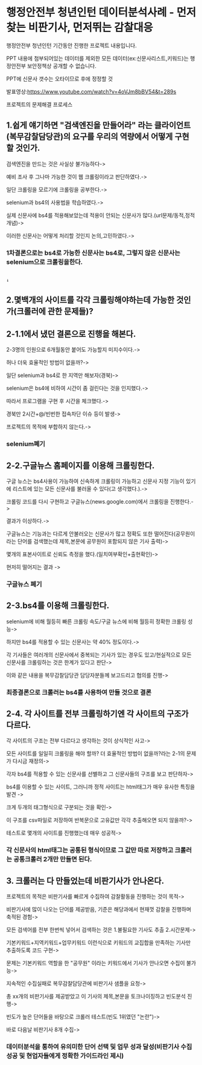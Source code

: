 # 행정안전부 청년인턴 데이터분석사례 - 먼저찾는 비판기사, 먼저뛰는 감찰대응

행정안전부 청년인턴 기간동안 진행한 프로젝트 내용입니다.

PPT 내용에 첨부되어있는 데이터를 제외한 모든 데이터(ex:신문사리스트,키워드)는 행정안전부 보안정책상 공개할 수 없습니다.

PPT에 신문사 갯수는 오타이므로 후에 정정할 것

발표영상:https://www.youtube.com/watch?v=4oVJm8bBV54&t=289s


프로젝트의 문제해결 프로세스
## 1.쉽게 얘기하면 "검색엔진을 만들어라" 라는 클라이언트(복무감찰담당관)의 요구를 우리의 역량에서 어떻게 구현할 것인가.

검색엔진을 만드는 것은 사실상 불가능하다->

예비 조사 후 그나마 가능한 것이 웹 크롤링이라고 판단하였다.->

일단 크롤링을 모르기에 크롤링을 공부한다.->

selenium과 bs4의 사용법을 학습하였다.->

실제 신문사에 bs4를 적용해보았는데 적용이 안되는 신문사가 많다.(url문제/동적,정적개념)->

이러한 신문사는 어떻게 처리할 것인지 논의,고민하였다.->

### 1차결론으로는 bs4로 가능한 신문사는 bs4로, 그렇지 않은 신문사는 selenium으로 크롤링을한다.

                                                                                                        ↓

## 2.몇백개의 사이트를 각각 크롤링해야하는데 가능한 것인가(크롤러에 관한 문제들)?
## 2-1.1에서 냈던 결론으로 진행을 해본다.

2-3명의 인원으로 6개월동안 붙어도 가능할지 미지수이다.->

허나 더욱 효율적인 방법이 없을까?->

일단 selenium과 bs4로 한 지역만 해보자(경북)->

selenium은 bs4에 비하여 시간이 좀 걸린다는 것을 인지했다.->

따라서 프로그램을 구현 후 시간을 체크했다.->

경북만 2시간+@/빈번한 접속차단 이슈 등이 발생->

프로젝트의 목적에 부합하지 않는다.->

### selenium폐기


## 2-2.구글뉴스 홈페이지를 이용해 크롤링한다.

구글 뉴스는 bs4사용이 가능하여 신속하게 크롤링이 가능하고 신문사 지정 기능이 있기에 리스트에 있는 모든 신문사를 불러올 수 있다(고 생각했다.).->

크롤링 코드를 다시 구현하고 구글뉴스(news.google.com)에서 크롤링을 진행한다.->

결과가 이상하다.->

구글뉴스는 기능과는 다르게 안불러오는 신문사가 많고 정확도 또한 떨어진다(공무원이라는 단어를 검색했는데 제목,본문에 공무원이 포함되지 않은 기사 출력)->

몇개의 표본사이트로 신뢰도 측정을 했다.(일치여부확인+출현확인)->

현저히 떨어지는 결과 ->

### 구글뉴스 폐기

## 2-3.bs4를 이용해 크롤링한다.

selenium에 비해 월등히 빠른 크롤링 속도/구글 뉴스에 비해 월등히 정확한 크롤링 성능->

하지만 bs4를 적용할 수 있는 신문사는 약 40% 정도이다.->

각 기사들은 여러개의 신문사에서 중복되는 기사가 있는 경우도 있고/현실적으로 모든 신문사를 크롤링하는 것은 한계가 있다고 판단->

이와 같은 내용을 복무감찰담당관 담당자분들께 보고드리고 협의를 진행->

### 최종결론으로 크롤러는 bs4를 사용하여 만들 것으로 결론


## 2-4. 각 사이트를 전부 크롤링하기엔 각 사이트의 구조가 다르다.

각 사이트의 구조는 전부 다르다고 생각하는 것이 상식적인 사고->

모든 사이트를 일일히 크롤링을 해야 할까? 더 효율적인 방법이 없을까?라는 2-1의 문제가 다시금 재정의->

각자 bs4를 적용할 수 있는 신문사를 선별하고 그 신문사들의 구조를 보고 판단하자->

bs4를 이용할 수 있는 사이트, 그러니까 정적 사이트는 html태그가 매우 유사한 특징을 발견 ->

크게 두개의 태그형식으로 구분되는 것을 확인->

이 구조를 csv파일로 저장하여 반복문으로 고유값만 각각 추출해오면 되지 않을까?->

테스트로 몇개의 사이트를 진행했는데 매우 성공적->

### 각 신문사의 html태그는 공통된 형식이므로 그 값만 따로 저장하고 크롤러는 공통크롤러 2개만 만들면 된다.

## 3. 크롤러는 다 만들었는데 비판기사가 안나온다.

프로젝트의 목적은 비판기사를 빠르게 수집하여 감찰활동을 진행하는 것이 목적->

비판기사에 많이 나오는 단어를 제공받음, 기준은 해당과에서 현재껏 감찰을 진행하며 축적된 경험->

모든 검색어를 전부 한번씩 넣어서 검색하는 것은 1.불필요한 기사도 추출 2.시간문제->

기본키워드+지역키워드+업무키워드 이런식으로 키워드의 교집합을 만족하는 기사만 추출하도록 코드 구현->

문제는 기본키워드 역할을 한 "공무원" 이라는 키워드에서 기사가 안나오면 수집이 불가능->

지속적인 수집실패로 복무감찰담당관에 비판기사 샘플을 요청->

총 xx개의 비판기사를 제공받았고 이 기사의 제목,본문을 토크나이징하고 빈도분석 진행->

빈도가 높은 단어들을 바탕으로 크롤러 테스트(빈도 1위였던 "논란")->

바로 다음날 비판기사 8개 수집->

### 데이터분석을 통하여 유의미한 단어 선택 및 업무 성과 달성(비판기사 수집 성공 및 현업자들에게 정확한 가이드라인 제시)










